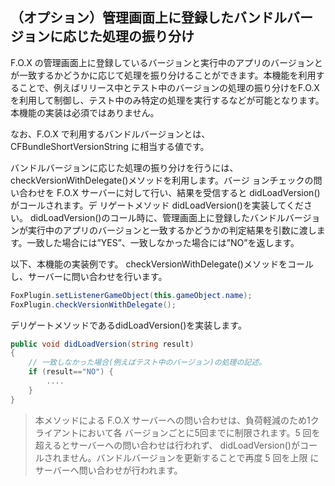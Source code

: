 ## （オプション）管理画面上に登録したバンドルバージョンに応じた処理の振り分け

F.O.X の管理画面上に登録しているバージョンと実行中のアプリのバージョンとが一致するかどうかに応じて処理を振り分けることができます。本機能を利用することで、例えばリリース中とテスト中のバージョンの処理の振り分けをF.O.Xを利用して制御し、テスト中のみ特定の処理を実行するなどが可能となります。
本機能の実装は必須ではありません。

なお、F.O.X で利用するバンドルバージョンとは、CFBundleShortVersionString に相当する値です。


バンドルバージョンに応じた処理の振り分けを行うには、checkVersionWithDelegate()メソッドを利用します。バージ ョンチェックの問い合わせを F.O.X サーバーに対して行い、結果を受信すると didLoadVersion()がコールされます。デ リゲートメソッド didLoadVersion()を実装してください。didLoadVersion()のコール時に、管理画面上に登録したバンドルバージョンが実行中のアプリのバージョンと一致するかどうかの判定結果を引数に渡します。一致した場合には”YES”、一致しなかった場合には”NO”を返します。


以下、本機能の実装例です。
checkVersionWithDelegate()メソッドをコールし、サーバーに問い合わせを行います。

```c#
FoxPlugin.setListenerGameObject(this.gameObject.name);FoxPlugin.checkVersionWithDelegate();
```

デリゲートメソッドであるdidLoadVersion()を実装します。

```c#
public void didLoadVersion(string result){	// 一致しなかった場合(例えばテスト中のバージョン)の処理の記述。
	if (result=="NO") {		....	}}
```

>本メソッドによる F.O.X サーバーへの問い合わせは、負荷軽減のため1クライアントにおいて各 バージョンごとに5回までに制限されます。5 回を超えるとサーバーへの問い合わせは行われず、 didLoadVersion()がコールされません。バンドルバージョンを更新することで再度 5 回を上限 にサーバーへ問い合わせが行われます。
